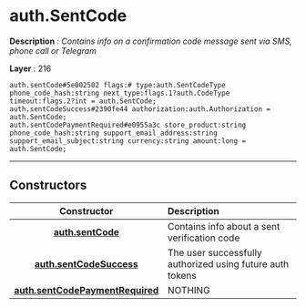 # auth.SentCode

**Description** : *Contains info on a confirmation code message sent via SMS, phone call or Telegram*

**Layer** : 216

```tl
auth.sentCode#5e002502 flags:# type:auth.SentCodeType phone_code_hash:string next_type:flags.1?auth.CodeType timeout:flags.2?int = auth.SentCode;
auth.sentCodeSuccess#2390fe44 authorization:auth.Authorization = auth.SentCode;
auth.sentCodePaymentRequired#e0955a3c store_product:string phone_code_hash:string support_email_address:string support_email_subject:string currency:string amount:long = auth.SentCode;
```

---

## Constructors

| Constructor | Description |
| :---: | :--- |
| [**auth.sentCode**](constructor/auth.sentCode) | Contains info about a sent verification code |
| [**auth.sentCodeSuccess**](constructor/auth.sentCodeSuccess) | The user successfully authorized using future auth tokens |
| [**auth.sentCodePaymentRequired**](constructor/auth.sentCodePaymentRequired) | NOTHING |